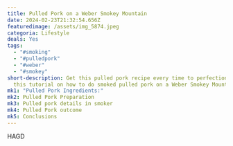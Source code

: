 ```yaml
---
title: Pulled Pork on a Weber Smokey Mountain
date: 2024-02-23T21:32:54.656Z
featuredimage: /assets/img_5874.jpeg
categoria: Lifestyle
deals: Yes
tags:
  - "#smoking"
  - "#pulledpork"
  - "#weber"
  - "#smokey"
short-description: Get this pulled pork recipe every time to perfection with
  this tutorial on how to do smoked pulled pork on a Weber Smokey Mountain
mk1: "Pulled Pork Ingredients:"
mk2: Pulled Pork Preparation
mk3: Pulled pork details in smoker
mk4: Pulled Pork outcome
mk5: Conclusions
---
```

HAGD